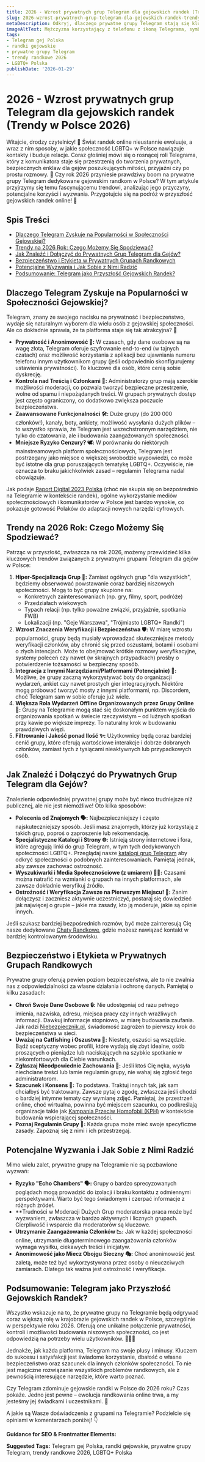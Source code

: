 ```yaml
---
title: 2026 - Wzrost prywatnych grup Telegram dla gejowskich randek (Trendy w Polsce 2026)
slug: 2026-wzrost-prywatnych-grup-telegram-dla-gejowskich-randek-trendy-w-polsce-2026
metaDescription: Odkryj, dlaczego prywatne grupy Telegram stają się kluczowym trendem w gejowskich randkach w Polsce na 2026 rok. Poznaj zalety, zagrożenia i przyszłość randkowania online.
imageAltText: Mężczyzna korzystający z telefonu z ikoną Telegrama, symbolizujący gejowskie randki online w Polsce.
tags:
- Telegram gej Polska
- randki gejowskie
- prywatne grupy Telegram
- trendy randkowe 2026
- LGBTQ+ Polska
publishDate: '2026-01-29'
---
```


# 2026 - Wzrost prywatnych grup Telegram dla gejowskich randek (Trendy w Polsce 2026)

Witajcie, drodzy czytelnicy! 👋 Świat randek online nieustannie ewoluuje, a wraz z nim sposoby, w jakie społeczność LGBTQ+ w Polsce nawiązuje kontakty i buduje relacje. Coraz głośniej mówi się o rosnącej roli Telegrama, który z komunikatora staje się przestrzenią do tworzenia prywatnych, bezpiecznych enklaw dla gejów poszukujących miłości, przyjaźni czy po prostu rozmowy. 💖 Czy rok 2026 przyniesie prawdziwy boom na prywatne grupy Telegram dedykowane gejowskim randkom w Polsce? W tym artykule przyjrzymy się temu fascynującemu trendowi, analizując jego przyczyny, potencjalne korzyści i wyzwania. Przygotujcie się na podróż w przyszłość gejowskich randek online! 🚀

## Spis Treści
- [Dlaczego Telegram Zyskuje na Popularności w Społeczności Gejowskiej?](#dlaczego-telegram-zyskuje-na-popularnosci-w-spolecznosci-gejowskiej)
- [Trendy na 2026 Rok: Czego Możemy Się Spodziewać?](#trendy-na-2026-rok-czego-mozemy-sie-spodziewac)
- [Jak Znaleźć i Dołączyć do Prywatnych Grup Telegram dla Gejów?](#jak-znalezc-i-dolaczyc-do-prywatnych-grup-telegram-dla-gejow)
- [Bezpieczeństwo i Etykieta w Prywatnych Grupach Randkowych](#bezpieczenstwo-i-etykieta-w-prywatnych-grupach-randkowych)
- [Potencjalne Wyzwania i Jak Sobie z Nimi Radzić](#potencjalne-wyzwania-i-jak-sobie-z-nimi-radzic)
- [Podsumowanie: Telegram jako Przyszłość Gejowskich Randek?](#podsumowanie-telegram-jako-przyszlosc-gejowskich-randek)

## Dlaczego Telegram Zyskuje na Popularności w Społeczności Gejowskiej?

Telegram, znany ze swojego nacisku na prywatność i bezpieczeństwo, wydaje się naturalnym wyborem dla wielu osób z gejowskiej społeczności. Ale co dokładnie sprawia, że ta platforma staje się tak atrakcyjna? 🤔

*   **Prywatność i Anonimowość 🤫:** W czasach, gdy dane osobowe są na wagę złota, Telegram oferuje szyfrowanie end-to-end (w tajnych czatach) oraz możliwość korzystania z aplikacji bez ujawniania numeru telefonu innym użytkownikom grupy (jeśli odpowiednio skonfigurujemy ustawienia prywatności). To kluczowe dla osób, które cenią sobie dyskrecję.
*   **Kontrola nad Treścią i Członkami 🧐:** Administratorzy grup mają szerokie możliwości moderacji, co pozwala tworzyć bezpieczne przestrzenie, wolne od spamu i niepożądanych treści. W grupach prywatnych dostęp jest często ograniczony, co dodatkowo zwiększa poczucie bezpieczeństwa.
*   **Zaawansowane Funkcjonalności 🛠️:** Duże grupy (do 200 000 członków!), kanały, boty, ankiety, możliwość wysyłania dużych plików – to wszystko sprawia, że Telegram jest wszechstronnym narzędziem, nie tylko do czatowania, ale i budowania zaangażowanych społeczności.
*   **Mniejsze Ryzyko Cenzury? 🕊️:** W porównaniu do niektórych mainstreamowych platform społecznościowych, Telegram jest postrzegany jako miejsce o większej swobodzie wypowiedzi, co może być istotne dla grup poruszających tematykę LGBTQ+. Oczywiście, nie oznacza to braku jakichkolwiek zasad – regulamin Telegrama nadal obowiązuje.

Jak podaje [Raport Digital 2023 Polska](https://datareportal.com/reports/digital-2023-poland) (choć nie skupia się on bezpośrednio na Telegramie w kontekście randek), ogólne wykorzystanie mediów społecznościowych i komunikatorów w Polsce jest bardzo wysokie, co pokazuje gotowość Polaków do adaptacji nowych narzędzi cyfrowych.

## Trendy na 2026 Rok: Czego Możemy Się Spodziewać?

Patrząc w przyszłość, zwłaszcza na rok 2026, możemy przewidzieć kilka kluczowych trendów związanych z prywatnymi grupami Telegram dla gejów w Polsce:

1.  **Hiper-Specjalizacja Grup 🎯:** Zamiast ogólnych grup "dla wszystkich", będziemy obserwować powstawanie coraz bardziej niszowych społeczności. Mogą to być grupy skupione na:
    *   Konkretnych zainteresowaniach (np. gry, filmy, sport, podróże)
    *   Przedziałach wiekowych
    *   Typach relacji (np. tylko poważne związki, przyjaźnie, spotkania FWB)
    *   Lokalizacji (np. "Geje Warszawa", "Trójmiasto LGBTQ+ Randki")
2.  **Wzrost Znaczenia Weryfikacji i Bezpieczeństwa 🛡️:** W miarę wzrostu popularności, grupy będą musiały wprowadzać skuteczniejsze metody weryfikacji członków, aby chronić się przed oszustami, botami i osobami o złych intencjach. Może to obejmować krótkie rozmowy weryfikacyjne, systemy poleceń czy nawet (w skrajnych przypadkach) prośby o potwierdzenie tożsamości w bezpieczny sposób.
3.  **Integracja z Innymi Narzędziami/Platformami (Potencjalnie) 🤖:** Możliwe, że grupy zaczną wykorzystywać boty do organizacji wydarzeń, ankiet czy nawet prostych gier integracyjnych. Niektóre mogą próbować tworzyć mosty z innymi platformami, np. Discordem, choć Telegram sam w sobie oferuje już wiele.
4.  **Większa Rola Wydarzeń Offline Organizowanych przez Grupy Online 🍻:** Grupy na Telegramie mogą stać się doskonałym punktem wyjścia do organizowania spotkań w świecie rzeczywistym – od luźnych spotkań przy kawie po większe imprezy. To naturalny krok w budowaniu prawdziwych więzi.
5.  **Filtrowanie i Jakość ponad Ilość ✨:** Użytkownicy będą coraz bardziej cenić grupy, które oferują wartościowe interakcje i dobrze dobranych członków, zamiast tych z tysiącami nieaktywnych lub przypadkowych osób.

## Jak Znaleźć i Dołączyć do Prywatnych Grup Telegram dla Gejów?

Znalezienie odpowiedniej prywatnej grupy może być nieco trudniejsze niż publicznej, ale nie jest niemożliwe! Oto kilka sposobów:

*   **Polecenia od Znajomych 🗣️:** Najbezpieczniejszy i często najskuteczniejszy sposób. Jeśli masz znajomych, którzy już korzystają z takich grup, poproś o zaproszenie lub rekomendację.
*   **Specjalistyczne Katalogi i Strony 🌐:** Istnieją strony internetowe i fora, które agregują linki do grup Telegram, w tym tych dedykowanych społeczności LGBTQ+. Przeglądaj nasze [katalogi grup Telegram](/grupy) aby odkryć społeczności o podobnych zainteresowaniach. Pamiętaj jednak, aby zawsze zachować ostrożność.
*   **Wyszukiwarki i Media Społecznościowe (z umiarem) 🕵️‍♂️:** Czasami można natrafić na wzmianki o grupach na innych platformach, ale zawsze dokładnie weryfikuj źródło.
*   **Ostrożność i Weryfikacja Zawsze na Pierwszym Miejscu! 🚦:** Zanim dołączysz i zaczniesz aktywnie uczestniczyć, postaraj się dowiedzieć jak najwięcej o grupie – jakie ma zasady, kto ją moderuje, jakie są opinie innych.

Jeśli szukasz bardziej bezpośrednich rozmów, być może zainteresują Cię nasze dedykowane [Chaty Randkowe](/chat/randki), gdzie możesz nawiązać kontakt w bardziej kontrolowanym środowisku.

## Bezpieczeństwo i Etykieta w Prywatnych Grupach Randkowych

Prywatne grupy oferują pewien poziom bezpieczeństwa, ale to nie zwalnia nas z odpowiedzialności za własne działania i ochronę danych. Pamiętaj o kilku zasadach:

*   **Chroń Swoje Dane Osobowe 🔒:** Nie udostępniaj od razu pełnego imienia, nazwiska, adresu, miejsca pracy czy innych wrażliwych informacji. Dawkuj informacje stopniowo, w miarę budowania zaufania. Jak radzi [Niebezpiecznik.pl](https://niebezpiecznik.pl/), świadomość zagrożeń to pierwszy krok do bezpieczeństwa w sieci.
*   **Uważaj na Catfishing i Oszustwa 🎣:** Niestety, oszuści są wszędzie. Bądź sceptyczny wobec profili, które wydają się zbyt idealne, osób proszących o pieniądze lub naciskających na szybkie spotkanie w niekomfortowych dla Ciebie warunkach.
*   **Zgłaszaj Nieodpowiednie Zachowania 🚩:** Jeśli ktoś Cię nęka, wysyła niechciane treści lub łamie regulamin grupy, nie wahaj się zgłosić tego administratorom.
*   **Szacunek i Konsens 🙏:** To podstawa. Traktuj innych tak, jak sam chciałbyś być traktowany. Zawsze pytaj o zgodę, zwłaszcza jeśli chodzi o bardziej intymne tematy czy wymianę zdjęć. Pamiętaj, że przestrzeń online, choć wirtualna, powinna być miejscem szacunku, co podkreślają organizacje takie jak [Kampania Przeciw Homofobii (KPH)](https://kph.org.pl/) w kontekście budowania wspierającej społeczności.
*   **Poznaj Regulamin Grupy 📜:** Każda grupa może mieć swoje specyficzne zasady. Zapoznaj się z nimi i ich przestrzegaj.

## Potencjalne Wyzwania i Jak Sobie z Nimi Radzić

Mimo wielu zalet, prywatne grupy na Telegramie nie są pozbawione wyzwań:

*   **Ryzyko "Echo Chambers" 🗣️:** Grupy o bardzo sprecyzowanych poglądach mogą prowadzić do izolacji i braku kontaktu z odmiennymi perspektywami. Warto być tego świadomym i czerpać informacje z różnych źródeł.
*   **Trudności w Moderacji Dużych Grup  moderatorska praca może być wyzwaniem, zwłaszcza w bardzo aktywnych i licznych grupach. Cierpliwość i wsparcie dla moderatorów są kluczowe.
*   **Utrzymanie Zaangażowania Członków 📉:** Jak w każdej społeczności online, utrzymanie długoterminowego zaangażowania członków wymaga wysiłku, ciekawych treści i inicjatyw.
*   **Anonimowość jako Miecz Obojgu Sieczny 🎭:** Choć anonimowość jest zaletą, może też być wykorzystywana przez osoby o nieuczciwych zamiarach. Dlatego tak ważna jest ostrożność i weryfikacja.

## Podsumowanie: Telegram jako Przyszłość Gejowskich Randek?

Wszystko wskazuje na to, że prywatne grupy na Telegramie będą odgrywać coraz większą rolę w krajobrazie gejowskich randek w Polsce, szczególnie w perspektywie roku 2026. Oferują one unikalne połączenie prywatności, kontroli i możliwości budowania niszowych społeczności, co jest odpowiedzią na potrzeby wielu użytkowników. 🏳️‍🌈📲

Jednakże, jak każda platforma, Telegram ma swoje plusy i minusy. Kluczem do sukcesu i satysfakcji jest świadome korzystanie, dbałość o własne bezpieczeństwo oraz szacunek dla innych członków społeczności. To nie jest magiczne rozwiązanie wszystkich problemów randkowych, ale z pewnością interesujące narzędzie, które warto poznać.

Czy Telegram zdominuje gejowskie randki w Polsce do 2026 roku? Czas pokaże. Jedno jest pewne – ewolucja randkowania online trwa, a my jesteśmy jej świadkami i uczestnikami. 🌟

A jakie są Wasze doświadczenia z grupami na Telegramie? Podzielcie się opiniami w komentarzach poniżej! 👇

**Guidance for SEO & Frontmatter Elements:**




**Suggested Tags:**
Telegram gej Polska, randki gejowskie, prywatne grupy Telegram, trendy randkowe 2026, LGBTQ+ Polska
